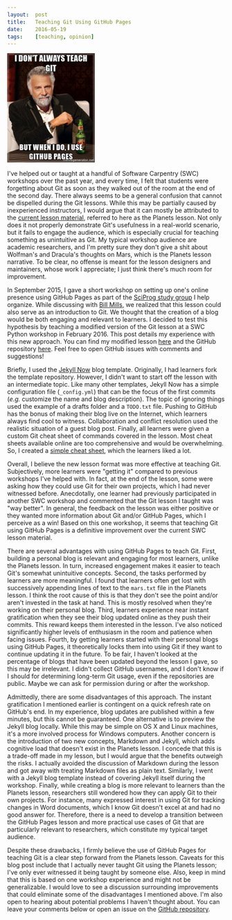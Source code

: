```yaml
---
layout:  post
title:   Teaching Git Using GitHub Pages
date:    2016-05-19
tags:    [teaching, opinion]
---
```


<img src="/assets/teaching-git.jpg" alt="Teaching Git" class="float-right" width="40%" />

I've helped out or taught at a handful of Software Carpentry (SWC) workshops over the past year, and every time, I felt that students were forgetting about Git as soon as they walked out of the room at the end of the second day. There always seems to be a general confusion that cannot be dispelled during the Git lessons. While this may be partially caused by inexperienced instructors, I would argue that it can mostly be attributed to the [current lesson material](http://swcarpentry.github.io/git-novice/), referred to here as the Planets lesson. Not only does it not properly demonstrate Git's usefulness in a real-world scenario, but it fails to engage the audience, which is especially crucial for teaching something as unintuitive as Git. My typical workshop audience are academic researchers, and I'm pretty sure they don't give a shit about Wolfman's and Dracula's thoughts on Mars, which is the Planets lesson narrative. To be clear, no offense is meant for the lesson designers and maintainers, whose work I appreciate; I just think there's much room for improvement. 

<!--more-->

In September 2015, I gave a short workshop on setting up one's online presence using GitHub Pages as part of the [SciProg study group](http://sciprog.ca/) I help organize. While discussing with [Bill Mills](https://twitter.com/billdoesphysics), we realized that this lesson could also serve as an introduction to Git. We thought that the creation of a blog would be both engaging and relevant to learners. I decided to test this hypothesis by teaching a modified version of the Git lesson at a SWC Python workshop in February 2016. This post details my experience with this new approach. You can find my modified lesson [here](http://bgran.de/git-novice/) and the GitHub repository [here](https://github.com/brunogrande/git-novice). Feel free to open GitHub issues with comments and suggestions! 

Briefly, I used the [Jekyll Now](http://www.jekyllnow.com/) blog template. Originally, I had learners fork the template repository. However, I didn't want to start off the lesson with an intermediate topic. Like many other templates, Jekyll Now has a simple configuration file (`_config.yml`) that can be the focus of the first commits (_e.g._ customize the name and blog description). The topic of ignoring things used the example of a drafts folder and a `TODO.txt` file. Pushing to GitHub has the bonus of making their blog live on the Internet, which learners always find cool to witness. Collaboration and conflict resolution used the realistic situation of a guest blog post. Finally, all learners were given a custom Git cheat sheet of commands covered in the lesson. Most cheat sheets available online are too comprehensive and would be overwhelming. So, I created a [simple cheat sheet](http://bgran.de/git-novice/git_cheatsheet.html), which the learners liked a lot.

Overall, I believe the new lesson format was more effective at teaching Git. Subjectively, more learners were "getting it" compared to previous workshops I've helped with. In fact, at the end of the lesson, some were asking how they could use Git for their own projects, which I had never witnessed before. Anecdotally, one learner had previously participated in another SWC workshop and commented that the Git lesson I taught was "way better". In general, the feedback on the lesson was either positive or they wanted more information about Git and/or GitHub Pages, which I perceive as a win! Based on this one workshop, it seems that teaching Git using GitHub Pages is a definitive improvement over the current SWC lesson material.

There are several advantages with using GitHub Pages to teach Git. First, building a personal blog is relevant and engaging for most learners, unlike the Planets lesson. In turn, increased engagement makes it easier to teach Git's somewhat unintuitive concepts. Second, the tasks performed by learners are more meaningful. I found that learners often get lost with successively appending lines of text to the `mars.txt` file in the Planets lesson. I think the root cause of this is that they don't see the point and/or aren't invested in the task at hand. This is mostly resolved when they're working on their personal blog. Third, learners experience near instant gratification when they see their blog updated online as they push their commits. This reward keeps them interested in the lesson. I've also noticed significantly higher levels of enthusiasm in the room and patience when facing issues. Fourth, by getting learners started with their personal blogs using GitHub Pages, it theoretically locks them into using Git if they want to continue updating it in the future. To be fair, I haven't looked at the percentage of blogs that have been updated beyond the lesson I gave, so this may be irrelevant. I didn't collect GitHub usernames, and I don't know if I should for determining long-term Git usage, even if the repositories are public. Maybe we can ask for permission during or after the workshop. 

Admittedly, there are some disadvantages of this approach. The instant gratification I mentioned earlier is contingent on a quick refresh rate on GitHub's end. In my experience, blog updates are published within a few minutes, but this cannot be guaranteed. One alternative is to preview the Jekyll blog locally. While this may be simple on OS X and Linux machines, it's a more involved process for Windows computers. Another concern is the introduction of two new concepts, Markdown and Jekyll, which adds cognitive load that doesn't exist in the Planets lesson. I concede that this is a trade-off made in my lesson, but I would argue that the benefits outweigh the risks. I actually avoided the discussion of Markdown during the lesson and got away with treating Markdown files as plain text. Similarly, I went with a Jekyll blog template instead of covering Jekyll itself during the workshop. Finally, while creating a blog is more relevant to learners than the Planets lesson, researchers still wondered how they can apply Git to their own projects. For instance, many expressed interest in using Git for tracking changes in Word documents, which I know Git doesn't excel at and had no good answer for. Therefore, there is a need to develop a transition between the GitHub Pages lesson and more practical use cases of Git that are particularly relevant to researchers, which constitute my typical target audience.

Despite these drawbacks, I firmly believe the use of GitHub Pages for teaching Git is a clear step forward from the Planets lesson. Caveats for this blog post include that I actually never taught Git using the Planets lesson; I've only ever witnessed it being taught by someone else. Also, keep in mind that this is based on one workshop experience and might not be generalizable. I would love to see a discussion surrounding improvements that could eliminate some of the disadvantages I mentioned above. I'm also open to hearing about potential problems I haven't thought about. You can leave your comments below or open an issue on the [GitHub repository](https://github.com/brunogrande/git-novice).
